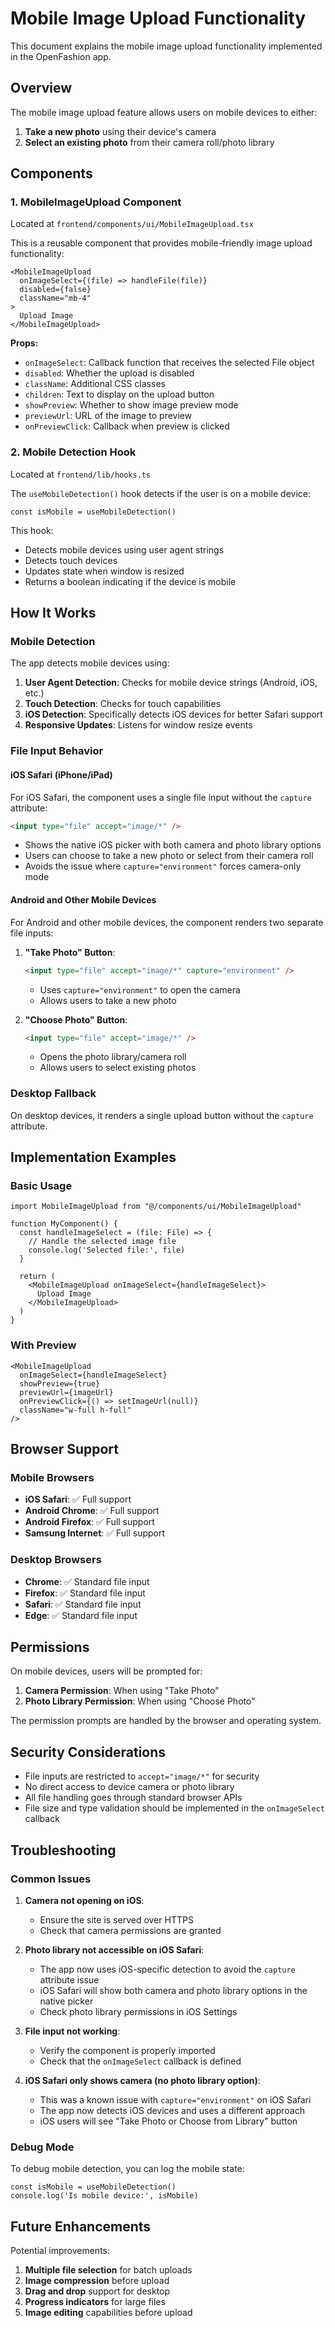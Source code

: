 # Mobile Image Upload Functionality

This document explains the mobile image upload functionality implemented in the OpenFashion app.

## Overview

The mobile image upload feature allows users on mobile devices to either:
1. **Take a new photo** using their device's camera
2. **Select an existing photo** from their camera roll/photo library

## Components

### 1. MobileImageUpload Component
Located at `frontend/components/ui/MobileImageUpload.tsx`

This is a reusable component that provides mobile-friendly image upload functionality:

```tsx
<MobileImageUpload
  onImageSelect={(file) => handleFile(file)}
  disabled={false}
  className="mb-4"
>
  Upload Image
</MobileImageUpload>
```

**Props:**
- `onImageSelect`: Callback function that receives the selected File object
- `disabled`: Whether the upload is disabled
- `className`: Additional CSS classes
- `children`: Text to display on the upload button
- `showPreview`: Whether to show image preview mode
- `previewUrl`: URL of the image to preview
- `onPreviewClick`: Callback when preview is clicked

### 2. Mobile Detection Hook
Located at `frontend/lib/hooks.ts`

The `useMobileDetection()` hook detects if the user is on a mobile device:

```tsx
const isMobile = useMobileDetection()
```

This hook:
- Detects mobile devices using user agent strings
- Detects touch devices
- Updates state when window is resized
- Returns a boolean indicating if the device is mobile

## How It Works

### Mobile Detection
The app detects mobile devices using:
1. **User Agent Detection**: Checks for mobile device strings (Android, iOS, etc.)
2. **Touch Detection**: Checks for touch capabilities
3. **iOS Detection**: Specifically detects iOS devices for better Safari support
4. **Responsive Updates**: Listens for window resize events

### File Input Behavior

#### iOS Safari (iPhone/iPad)
For iOS Safari, the component uses a single file input without the `capture` attribute:
```html
<input type="file" accept="image/*" />
```
- Shows the native iOS picker with both camera and photo library options
- Users can choose to take a new photo or select from their camera roll
- Avoids the issue where `capture="environment"` forces camera-only mode

#### Android and Other Mobile Devices
For Android and other mobile devices, the component renders two separate file inputs:

1. **"Take Photo" Button**:
   ```html
   <input type="file" accept="image/*" capture="environment" />
   ```
   - Uses `capture="environment"` to open the camera
   - Allows users to take a new photo

2. **"Choose Photo" Button**:
   ```html
   <input type="file" accept="image/*" />
   ```
   - Opens the photo library/camera roll
   - Allows users to select existing photos

### Desktop Fallback
On desktop devices, it renders a single upload button without the `capture` attribute.

## Implementation Examples

### Basic Usage
```tsx
import MobileImageUpload from "@/components/ui/MobileImageUpload"

function MyComponent() {
  const handleImageSelect = (file: File) => {
    // Handle the selected image file
    console.log('Selected file:', file)
  }

  return (
    <MobileImageUpload onImageSelect={handleImageSelect}>
      Upload Image
    </MobileImageUpload>
  )
}
```

### With Preview
```tsx
<MobileImageUpload
  onImageSelect={handleImageSelect}
  showPreview={true}
  previewUrl={imageUrl}
  onPreviewClick={() => setImageUrl(null)}
  className="w-full h-full"
/>
```

## Browser Support

### Mobile Browsers
- **iOS Safari**: ✅ Full support
- **Android Chrome**: ✅ Full support
- **Android Firefox**: ✅ Full support
- **Samsung Internet**: ✅ Full support

### Desktop Browsers
- **Chrome**: ✅ Standard file input
- **Firefox**: ✅ Standard file input
- **Safari**: ✅ Standard file input
- **Edge**: ✅ Standard file input

## Permissions

On mobile devices, users will be prompted for:
1. **Camera Permission**: When using "Take Photo"
2. **Photo Library Permission**: When using "Choose Photo"

The permission prompts are handled by the browser and operating system.

## Security Considerations

- File inputs are restricted to `accept="image/*"` for security
- No direct access to device camera or photo library
- All file handling goes through standard browser APIs
- File size and type validation should be implemented in the `onImageSelect` callback

## Troubleshooting

### Common Issues

1. **Camera not opening on iOS**:
   - Ensure the site is served over HTTPS
   - Check that camera permissions are granted

2. **Photo library not accessible on iOS Safari**:
   - The app now uses iOS-specific detection to avoid the `capture` attribute issue
   - iOS Safari will show both camera and photo library options in the native picker
   - Check photo library permissions in iOS Settings

3. **File input not working**:
   - Verify the component is properly imported
   - Check that the `onImageSelect` callback is defined

4. **iOS Safari only shows camera (no photo library option)**:
   - This was a known issue with `capture="environment"` on iOS Safari
   - The app now detects iOS devices and uses a different approach
   - iOS users will see "Take Photo or Choose from Library" button

### Debug Mode
To debug mobile detection, you can log the mobile state:

```tsx
const isMobile = useMobileDetection()
console.log('Is mobile device:', isMobile)
```

## Future Enhancements

Potential improvements:
1. **Multiple file selection** for batch uploads
2. **Image compression** before upload
3. **Drag and drop** support for desktop
4. **Progress indicators** for large files
5. **Image editing** capabilities before upload 